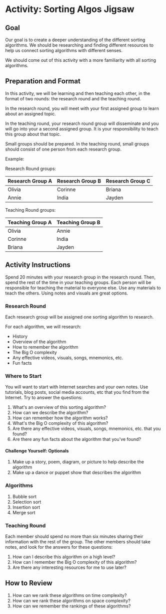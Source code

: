 # Activity: Sorting Algos Jigsaw

## Goal

Our goal is to create a deeper understanding of the different sorting algorithms. We should be researching and finding different resources to help us connect sorting algorithms with different senses.

We should come out of this activity with a more familiarity with all sorting algorithms.

## Preparation and Format

In this activity, we will be learning and then teaching each other, in the format of two rounds: the research round and the teaching round.

In the research round, you will meet with your first assigned group to learn about an assigned topic.

In the teaching round, your research round group will disseminate and you will go into your a second assigned group. It is your responsibility to teach this group about that topic.

Small groups should be prepared. In the teaching round, small groups should consist of one person from each research group.

Example:

Research Round groups:

| Research Group A | Research Group B | Research Group C |
| ---------------- | ---------------- | ---------------- |
| Olivia           | Corinne          | Briana           |
| Annie            | India            | Jayden           |

Teaching Round groups:

| Teaching Group A | Teaching Group B |
| ---------------- | ---------------- |
| Olivia           | Annie            |
| Corinne          | India            |
| Briana           | Jayden           |

## Activity Instructions

Spend 20 minutes with your research group in the research round. Then, spend the rest of the time in your teaching groups. Each person will be responsible for teaching the material to everyone else. Use any materials to teach the others. Using notes and visuals are great options.

### Research Round

Each research group will be assigned one sorting algorithm to research.

For each algorithm, we will research:

- History
- Overview of the algorithm
- How to remember the algorithm
- The Big O complexity
- Any effective videos, visuals, songs, mnemonics, etc.
- Fun facts

### Where to Start

You will want to start with Internet searches and your own notes. Use tutorials, blog posts, social media accounts, etc that you find from the Internet. Try to answer the questions:

1. What's an overview of this sorting algorithm?
1. How can we describe the algorithm?
1. How can remember how the algorithm works?
1. What's the Big O complexity of this algorithm?
1. Are there any effective videos, visuals, songs, mnemonics, etc. that you found?
1. Are there any fun facts about the algorithm that you've found?

#### Challenge Yourself: Optionals

1. Make up a story, poem, diagram, or picture to help describe the algorithm
1. Make up a dance or puppet show that describes the algorithm

### Algorithms

1. Bubble sort
1. Selection sort
1. Insertion sort
1. Merge sort

### Teaching Round

Each member should spend no more than six minutes sharing their information with the rest of the group. The other members should take notes, and look for the answers for these questions:

1. How can I describe this algorithm on a high level?
1. How can I remember the Big O complexity of this algorithm?
1. Are there any interesting resources for me to use later?

## How to Review

1. How can we rank these algorithms on time complexity?
1. How can we rank these algorithms on space complexity?
1. How can we remember the rankings of these algorithms?
